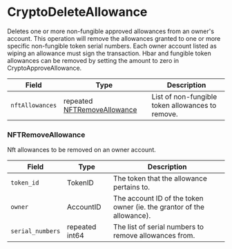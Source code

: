 # CryptoDeleteAllowance

Deletes one or more non-fungible approved allowances from an owner's account. This operation will remove the allowances granted to one or more specific non-fungible token serial numbers. Each owner account listed as wiping an allowance must sign the transaction. Hbar and fungible token allowances can be removed by setting the amount to zero in CryptoApproveAllowance.



| Field           | Type                                                             | Description                                      |
| --------------- | ---------------------------------------------------------------- | ------------------------------------------------ |
| `nftAllowances` | repeated [NFTRemoveAllowance](../basic-types/cryptoallowance.md) | List of non-fungible token allowances to remove. |



### NFTRemoveAllowance

Nft allowances to be removed on an owner account.

| Field            | Type           | Description                                                           |
| ---------------- | -------------- | --------------------------------------------------------------------- |
| `token_id`       | TokenID        | The token that the allowance pertains to.                             |
| `owner`          | AccountID      | The account ID of the token owner (ie. the grantor of the allowance). |
| `serial_numbers` | repeated int64 | The list of serial numbers to remove allowances from.                 |
